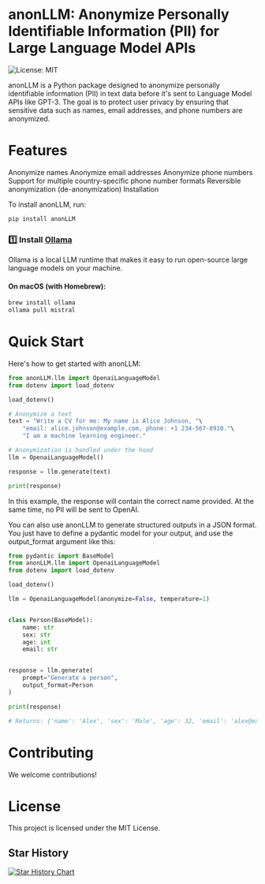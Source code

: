 # anonLLM: Anonymize Personally Identifiable Information (PII) for Large Language Model APIs

![License: MIT](https://img.shields.io/badge/License-MIT-yellow.svg)

anonLLM is a Python package designed to anonymize personally identifiable information (PII) in text data before it's sent to Language Model APIs like GPT-3. The goal is to protect user privacy by ensuring that sensitive data such as names, email addresses, and phone numbers are anonymized.

# Features

Anonymize names
Anonymize email addresses
Anonymize phone numbers
Support for multiple country-specific phone number formats
Reversible anonymization (de-anonymization)
Installation

To install anonLLM, run:

```bash
pip install anonLLM
```
### 1️⃣ Install [Ollama](https://ollama.com/)
Ollama is a local LLM runtime that makes it easy to run open-source large language models on your machine.

#### On macOS (with Homebrew):
```bash
brew install ollama
ollama pull mistral
```
# Quick Start

Here's how to get started with anonLLM:

```python
from anonLLM.llm import OpenaiLanguageModel
from dotenv import load_dotenv

load_dotenv()

# Anonymize a text
text = "Write a CV for me: My name is Alice Johnson, "\
    "email: alice.johnson@example.com, phone: +1 234-567-8910."\
    "I am a machine learning engineer."

# Anonymization is handled under the hood
llm = OpenaiLanguageModel()

response = llm.generate(text)

print(response)
```
In this example, the response will contain the correct name provided.
At the same time, no PII will be sent to OpenAI.

You can also use anonLLM to generate structured outputs in a JSON format.
You just have to define a pydantic model for your output, and use the output_format argument like this:

```python
from pydantic import BaseModel
from anonLLM.llm import OpenaiLanguageModel
from dotenv import load_dotenv

load_dotenv()

llm = OpenaiLanguageModel(anonymize=False, temperature=1)


class Person(BaseModel):
    name: str
    sex: str
    age: int
    email: str


response = llm.generate(
    prompt="Generate a person",
    output_format=Person
)

print(response)

# Returns: {'name': 'Alex', 'sex': 'Male', 'age': 32, 'email': 'alex@example.com'}

```



# Contributing

We welcome contributions!

# License

This project is licensed under the MIT License.

## Star History

[![Star History Chart](https://api.star-history.com/svg?repos=fsndzomga/anonLLM&type=Date)](https://star-history.com/#fsndzomga/anonLLM&Date)

